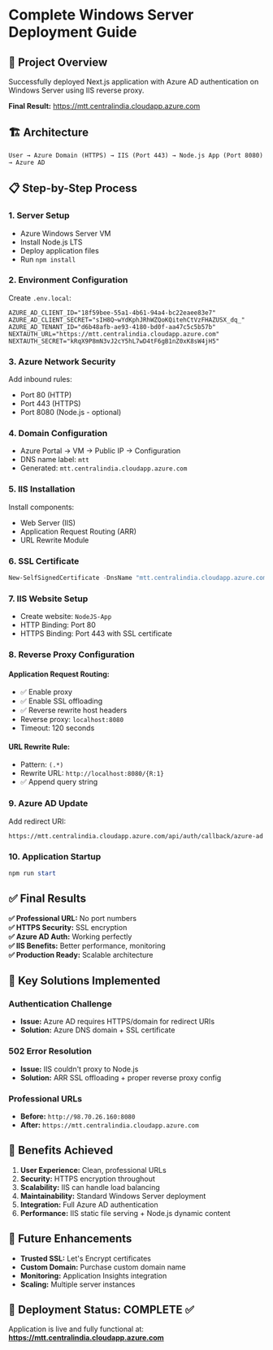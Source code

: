 # Complete Windows Server Deployment Guide

## 🎯 Project Overview
Successfully deployed Next.js application with Azure AD authentication on Windows Server using IIS reverse proxy.

**Final Result:** https://mtt.centralindia.cloudapp.azure.com

## 🏗️ Architecture
```
User → Azure Domain (HTTPS) → IIS (Port 443) → Node.js App (Port 8080) → Azure AD
```

## 📋 Step-by-Step Process

### 1. Server Setup
- Azure Windows Server VM
- Install Node.js LTS
- Deploy application files
- Run `npm install`

### 2. Environment Configuration
Create `.env.local`:
```env
AZURE_AD_CLIENT_ID="18f59bee-55a1-4b61-94a4-bc22eaee83e7"
AZURE_AD_CLIENT_SECRET="sIH8Q~wYdKphJRhWZQoKQitehCtVzFHAZUSX_dq_"
AZURE_AD_TENANT_ID="d6b48afb-ae93-4180-bd0f-aa47c5c5b57b"
NEXTAUTH_URL="https://mtt.centralindia.cloudapp.azure.com"
NEXTAUTH_SECRET="kRqX9P8mN3vJ2cY5hL7wD4tF6gB1nZ0xK8sW4jH5"
```

### 3. Azure Network Security
Add inbound rules:
- Port 80 (HTTP)
- Port 443 (HTTPS)
- Port 8080 (Node.js - optional)

### 4. Domain Configuration
- Azure Portal → VM → Public IP → Configuration
- DNS name label: `mtt`
- Generated: `mtt.centralindia.cloudapp.azure.com`

### 5. IIS Installation
Install components:
- Web Server (IIS)
- Application Request Routing (ARR)
- URL Rewrite Module

### 6. SSL Certificate
```powershell
New-SelfSignedCertificate -DnsName "mtt.centralindia.cloudapp.azure.com" -CertStoreLocation "cert:\LocalMachine\My"
```

### 7. IIS Website Setup
- Create website: `NodeJS-App`
- HTTP Binding: Port 80
- HTTPS Binding: Port 443 with SSL certificate

### 8. Reverse Proxy Configuration

#### Application Request Routing:
- ✅ Enable proxy
- ✅ Enable SSL offloading
- ✅ Reverse rewrite host headers
- Reverse proxy: `localhost:8080`
- Timeout: 120 seconds

#### URL Rewrite Rule:
- Pattern: `(.*)`
- Rewrite URL: `http://localhost:8080/{R:1}`
- ✅ Append query string

### 9. Azure AD Update
Add redirect URI:
```
https://mtt.centralindia.cloudapp.azure.com/api/auth/callback/azure-ad
```

### 10. Application Startup
```powershell
npm run start
```

## ✅ Final Results

**✅ Professional URL:** No port numbers  
**✅ HTTPS Security:** SSL encryption  
**✅ Azure AD Auth:** Working perfectly  
**✅ IIS Benefits:** Better performance, monitoring  
**✅ Production Ready:** Scalable architecture  

## 🔧 Key Solutions Implemented

### Authentication Challenge
- **Issue:** Azure AD requires HTTPS/domain for redirect URIs
- **Solution:** Azure DNS domain + SSL certificate

### 502 Error Resolution
- **Issue:** IIS couldn't proxy to Node.js
- **Solution:** ARR SSL offloading + proper reverse proxy config

### Professional URLs
- **Before:** `http://98.70.26.160:8080`
- **After:** `https://mtt.centralindia.cloudapp.azure.com`

## 🚀 Benefits Achieved

1. **User Experience:** Clean, professional URLs
2. **Security:** HTTPS encryption throughout
3. **Scalability:** IIS can handle load balancing
4. **Maintainability:** Standard Windows Server deployment
5. **Integration:** Full Azure AD authentication
6. **Performance:** IIS static file serving + Node.js dynamic content

## 📝 Future Enhancements

- **Trusted SSL:** Let's Encrypt certificates
- **Custom Domain:** Purchase custom domain name
- **Monitoring:** Application Insights integration
- **Scaling:** Multiple server instances

## 🎉 Deployment Status: COMPLETE ✅

Application is live and fully functional at:
**https://mtt.centralindia.cloudapp.azure.com** 